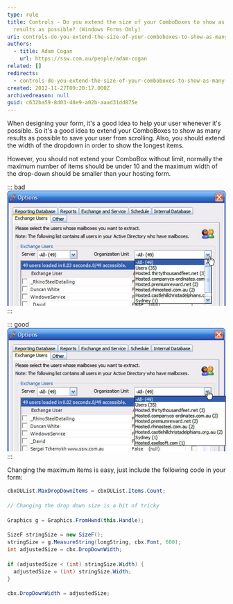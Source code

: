 ```yaml
---
type: rule
title: Controls - Do you extend the size of your ComboBoxes to show as many
  results as possible? (Windows Forms Only)
uri: controls-do-you-extend-the-size-of-your-comboboxes-to-show-as-many-results-as-possible-windows-forms-only
authors:
  - title: Adam Cogan
    url: https://ssw.com.au/people/adam-cogan
related: []
redirects:
  - controls-do-you-extend-the-size-of-your-comboboxes-to-show-as-many-results-as-possible-(windows-forms-only)
created: 2012-11-27T09:20:17.000Z
archivedreason: null
guid: c632ba59-8d03-48e9-a02b-aaad31dd875e
---
```


When designing your form, it's a good idea to help your user whenever it's possible. So it's a good idea to extend your ComboBoxes to show as many results as possible to save your user from scrolling. Also, you should extend the width of the dropdown in order to show the longest items.

<!--endintro-->

However, you should not extend your ComboBox without limit, normally the maximum number of items should be under 10 and the maximum width of the drop-down should be smaller than your hosting form.


::: bad  
![Figure: Bad Example - You have to scroll to see all the result, and the long results are cut off](../../assets/ComboBox-Size-1.jpg)  
:::


::: good  
![Figure: Good Example - The size of the drop down has been extended to allow user to see as much as possible](../../assets/ComboBox-Size-2.jpg)  
:::

Changing the maximum items is easy, just include the following code in your form:

```cs
cbxOUList.MaxDropDownItems = cbxOUList.Items.Count;

// Changing the drop down size is a bit of tricky

Graphics g = Graphics.FromHwnd(this.Handle);

SizeF stringSize = new SizeF();
stringSize = g.MeasureString(longString, cbx.Font, 600);
int adjustedSize = cbx.DropDownWidth;

if (adjustedSize < (int) stringSize.Width) {
  adjustedSize = (int) stringSize.Width;
}

cbx.DropDownWidth = adjustedSize;
```